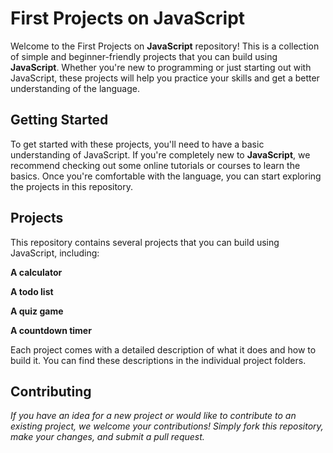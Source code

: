 # First Projects on JavaScript

Welcome to the First Projects on **JavaScript** repository! This is a collection of simple and beginner-friendly projects that you can build 
using **JavaScript**. Whether you're new to programming or just starting out with JavaScript, these projects will help you practice your skills and get a better understanding of the language.

## Getting Started

To get started with these projects, you'll need to have a basic understanding of JavaScript. If you're completely new to **JavaScript**, we recommend checking out some online tutorials or courses to learn the basics. Once you're comfortable with the language, you can start exploring the projects in this repository.

## Projects

This repository contains several projects that you can build using JavaScript, including:

**A calculator** 

**A todo list**

**A quiz game**

**A countdown timer**

Each project comes with a detailed description of what it does and how to build it. You can find these descriptions in the individual project folders.

## Contributing

*If you have an idea for a new project or would like to contribute to an existing project, we welcome your contributions! Simply fork this repository, make your changes, and submit a pull request.*

